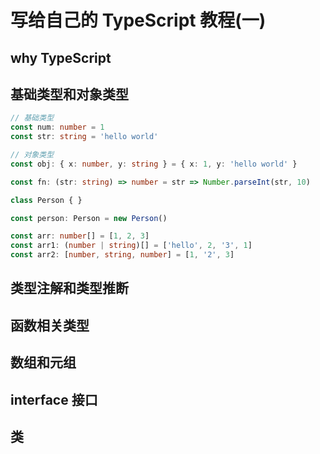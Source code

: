 # 写给自己的 TypeScript 教程(一)<!-- omit in toc -->

## why TypeScript
## 基础类型和对象类型
```ts
// 基础类型
const num: number = 1
const str: string = 'hello world'

// 对象类型
const obj: { x: number, y: string } = { x: 1, y: 'hello world' }

const fn: (str: string) => number = str => Number.parseInt(str, 10)

class Person { }

const person: Person = new Person()

const arr: number[] = [1, 2, 3]
const arr1: (number | string)[] = ['hello', 2, '3', 1]
const arr2: [number, string, number] = [1, '2', 3]
```
## 类型注解和类型推断
## 函数相关类型
## 数组和元组
## interface 接口
## 类

